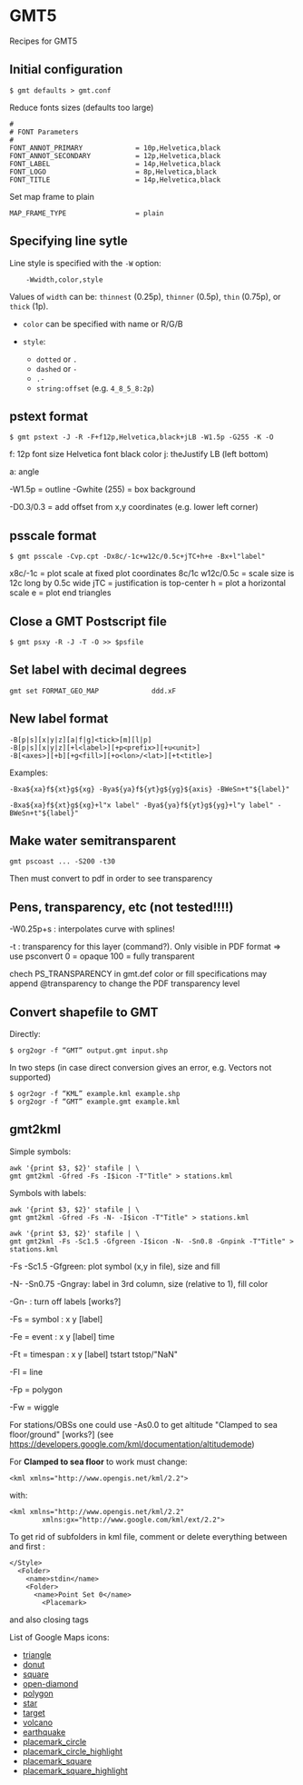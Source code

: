 # GMT5

Recipes for GMT5

## Initial configuration

    $ gmt defaults > gmt.conf

Reduce fonts sizes (defaults too large)

    #
    # FONT Parameters
    #
    FONT_ANNOT_PRIMARY             = 10p,Helvetica,black
    FONT_ANNOT_SECONDARY           = 12p,Helvetica,black
    FONT_LABEL                     = 14p,Helvetica,black
    FONT_LOGO                      = 8p,Helvetica,black
    FONT_TITLE                     = 14p,Helvetica,black


Set map frame to plain

    MAP_FRAME_TYPE                 = plain


## Specifying line sytle

Line style is specified with the `-W` option:

```
    -Wwidth,color,style
```

Values of `width` can be: `thinnest` (0.25p), `thinner` (0.5p), `thin` (0.75p), or `thick` (1p).

- `color` can be specified with name or R/G/B

- `style`:
    - `dotted` or `.`
    - `dashed` or `-`
    - `.-`
    - `string:offset` (e.g. `4_8_5_8:2p`)

## pstext format

    $ gmt pstext -J -R -F+f12p,Helvetica,black+jLB -W1.5p -G255 -K -O

f: 12p font size
   Helvetica font
   black color
j: theJustify LB (left bottom)

a: angle

-W1.5p = outline
-Gwhite (255) = box background

-D0.3/0.3  = add offset from x,y coordinates (e.g. lower left corner)

## psscale format

    $ gmt psscale -Cvp.cpt -Dx8c/-1c+w12c/0.5c+jTC+h+e -Bx+l"label"

x8c/-1c = plot scale at fixed plot coordinates 8c/1c
w12c/0.5c = scale size is 12c long by 0.5c wide
jTC = justification is top-center
h = plot a horizontal scale
e = plot end triangles

## Close a GMT Postscript file

    $ gmt psxy -R -J -T -O >> $psfile

## Set label with decimal degrees 

    gmt set FORMAT_GEO_MAP             ddd.xF


## New label format

    -B[p|s][x|y|z][a|f|g]<tick>[m][l|p]
    -B[p|s][x|y|z][+l<label>][+p<prefix>][+u<unit>]
    -B[<axes>][+b][+g<fill>][+o<lon>/<lat>][+t<title>]

Examples:

    -Bxa${xa}f${xt}g${xg} -Bya${ya}f${yt}g${yg}${axis} -BWeSn+t"${label}"

    -Bxa${xa}f${xt}g${xg}+l"x label" -Bya${ya}f${yt}g${yg}+l"y label" -BWeSn+t"${label}"

## Make water semitransparent

    gmt pscoast ... -S200 -t30

Then must convert to pdf in order to see transparency

## Pens, transparency, etc (not tested!!!!)

-W0.25p+s : interpolates curve with splines!

-t : transparency for this layer (command?). Only visible in PDF format => use psconvert
0 = opaque
100 = fully transparent

chech PS_TRANSPARENCY in gmt.def
color or fill specifications may append @transparency to change the PDF transparency level


## Convert shapefile to GMT

Directly:

    $ org2ogr -f “GMT” output.gmt input.shp

In two steps (in case direct conversion gives an error, e.g. Vectors not supported)

    $ ogr2ogr -f “KML” example.kml example.shp
    $ org2ogr -f “GMT” example.gmt example.kml


## gmt2kml

Simple symbols:

    awk '{print $3, $2}' stafile | \
    gmt gmt2kml -Gfred -Fs -I$icon -T"Title" > stations.kml

Symbols with labels:

    awk '{print $3, $2}' stafile | \
    gmt gmt2kml -Gfred -Fs -N- -I$icon -T"Title" > stations.kml

    awk '{print $3, $2}' stafile | \
    gmt gmt2kml -Fs -Sc1.5 -Gfgreen -I$icon -N- -Sn0.8 -Gnpink -T"Title" > stations.kml


-Fs -Sc1.5 -Gfgreen: plot symbol (x,y in file), size and fill

-N- -Sn0.75 -Gngray: label in 3rd column, size (relative to 1), fill color

-Gn- : turn off labels [works?]

-Fs = symbol   : x y [label]

-Fe = event    : x y [label] time

-Ft = timespan : x y [label] tstart tstop/"NaN"

-Fl = line

-Fp = polygon

-Fw = wiggle

For stations/OBSs one could use -As0.0 to get altitude "Clamped to sea floor/ground" [works?]
(see https://developers.google.com/kml/documentation/altitudemode)

For **Clamped to sea floor** to work must change:

    <kml xmlns="http://www.opengis.net/kml/2.2">

with:

    <kml xmlns="http://www.opengis.net/kml/2.2"
            xmlns:gx="http://www.google.com/kml/ext/2.2">

To get rid of subfolders in kml file, comment or delete everything between </Style> and first <Placemark>:

```
</Style>
  <Folder>
    <name>stdin</name>
    <Folder>
      <name>Point Set 0</name>
        <Placemark>
```

and also closing tags </Folder>


List of Google Maps icons:

- [triangle](http://maps.google.com/mapfiles/kml/shapes/triangle.png)
- [donut](http://maps.google.com/mapfiles/kml/shapes/donut.png)
- [square](http://maps.google.com/mapfiles/kml/shapes/square.png)
- [open-diamond](http://maps.google.com/mapfiles/kml/shapes/open-diamond.png)
- [polygon](http://maps.google.com/mapfiles/kml/shapes/polygon.png)
- [star](http://maps.google.com/mapfiles/kml/shapes/star.png)
- [target](http://maps.google.com/mapfiles/kml/shapes/target.png)
- [volcano](http://maps.google.com/mapfiles/kml/shapes/volcano.png)
- [earthquake](http://maps.google.com/mapfiles/kml/shapes/earthquake.png)
- [placemark_circle](http://maps.google.com/mapfiles/kml/shapes/placemark_circle.png)
- [placemark_circle_highlight](http://maps.google.com/mapfiles/kml/shapes/placemark_circle_highlight.png)
- [placemark_square](http://maps.google.com/mapfiles/kml/shapes/placemark_square.png)
- [placemark_square_highlight](http://maps.google.com/mapfiles/kml/shapes/placemark_square_highlight.png)
